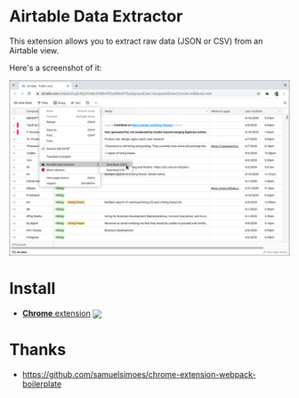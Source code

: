 # Airtable Data Extractor

[link-cws]: https://chrome.google.com/webstore/detail/airtable-data-extractor/hecfmeibolfopfblloblipiebnofllac "Version published on Chrome Web Store"

This extension allows you to extract raw data (JSON or CSV) from an Airtable view.

Here's a screenshot of it:

![Download JSON/CSV in Airtable shared view context menu](./assets/screenshot.png)

# Install

- [**Chrome** extension][link-cws] [<img valign="middle" src="https://img.shields.io/chrome-web-store/v/hecfmeibolfopfblloblipiebnofllac.svg?label=%20">][link-cws]

# Thanks

- https://github.com/samuelsimoes/chrome-extension-webpack-boilerplate